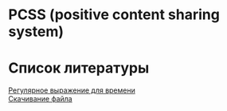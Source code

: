 # PCSS (positive content sharing system)

# Список литературы
[Регулярное выражение для времени](http://jdevnotes.blogspot.com/2011/04/blog-post_29.html) \
[Скачивание файла](https://www.tutorialkart.com/kotlin/kotlin-create-file/)


